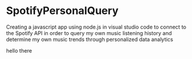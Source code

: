 # SpotifyPersonalQuery
Creating a javascript app using node.js in visual studio code to connect to the Spotify API in order to query my own music listening history and determine my own music trends through personalized data analytics

hello there